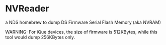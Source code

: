 NVReader
========

a NDS homebrew to dump DS Firmware Serial Flash Memory (aka NVRAM) 

WARNING: For iQue devices, the size of firmware is 512KBytes, while this tool would dump 256KBytes only.
